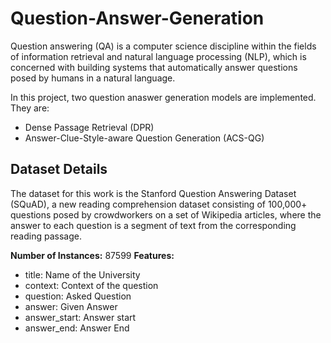# Question-Answer-Generation

Question answering (QA) is a computer science discipline within the fields of information retrieval and natural language processing (NLP), which is concerned with building systems that automatically answer questions posed by humans in a natural language. 

In this project, two question anaswer generation models are implemented. They are:
* Dense Passage Retrieval (DPR)
* Answer-Clue-Style-aware Question Generation (ACS-QG)

## Dataset Details
The dataset for this work is the Stanford Question Answering Dataset (SQuAD), a new reading comprehension dataset consisting of 100,000+ questions posed by crowdworkers on a set of Wikipedia articles, where the answer to each question is a segment of text from the corresponding reading passage. 

**Number of Instances:** 87599
**Features:**
*	title: Name of the University <br>
*	context: Context of the question<br>
*	question: Asked Question	<br>
*	answer: Given Answer	<br>
*	answer_start: Answer start <br>
*	answer_end: Answer End
